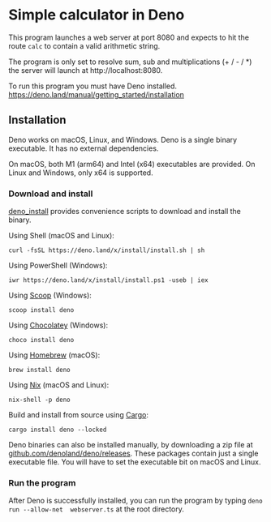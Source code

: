 # Simple calculator in Deno
This program launches a web server at port 8080 and expects to hit the route `calc`
to contain a valid arithmetic string.

The program is only set to resolve sum, sub and multiplications (+ / - / *)
the server will launch at http://localhost:8080.

To run this program you must have Deno installed. https://deno.land/manual/getting_started/installation

## Installation

Deno works on macOS, Linux, and Windows. Deno is a single binary executable. It
has no external dependencies.

On macOS, both M1 (arm64) and Intel (x64) executables are provided. On Linux and
Windows, only x64 is supported.

### Download and install

[deno_install](https://github.com/denoland/deno_install) provides convenience
scripts to download and install the binary.

Using Shell (macOS and Linux):

```shell
curl -fsSL https://deno.land/x/install/install.sh | sh
```

Using PowerShell (Windows):

```shell
iwr https://deno.land/x/install/install.ps1 -useb | iex
```

Using [Scoop](https://scoop.sh/) (Windows):

```shell
scoop install deno
```

Using [Chocolatey](https://chocolatey.org/packages/deno) (Windows):

```shell
choco install deno
```

Using [Homebrew](https://formulae.brew.sh/formula/deno) (macOS):

```shell
brew install deno
```

Using [Nix](https://nixos.org/download.html) (macOS and Linux):

```shell
nix-shell -p deno
```

Build and install from source using [Cargo](https://crates.io/crates/deno):

```shell
cargo install deno --locked
```

Deno binaries can also be installed manually, by downloading a zip file at
[github.com/denoland/deno/releases](https://github.com/denoland/deno/releases).
These packages contain just a single executable file. You will have to set the
executable bit on macOS and Linux.

### Run the program
After Deno is successfully installed, you can run the program by typing
`deno run --allow-net  webserver.ts` at the root directory.
 